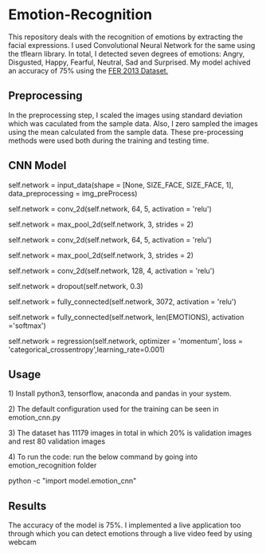 # Emotion-Recognition
This repository deals with the recognition of emotions by extracting the facial expressions. I used Convolutional Neural Network for the same using the tflearn library. In total, I detected seven degrees of emotions: Angry, Disgusted, Happy, Fearful, Neutral, Sad and Surprised.
My model achived an accuracy of 75% using the <a href="http://www.socsci.ru.nl:8180/RaFD2/RaFD?p=main"> FER 2013 Dataset.</a>

<h2>Preprocessing</h2>
In the preprocessing step, I scaled the images using standard deviation which was caculated from the sample data. Also, I zero sampled the images using the mean calculated from the sample data. These pre-processing methods were used both during the training and testing time.

<h2> CNN Model</h2>

<p>self.network = input_data(shape = [None, SIZE_FACE, SIZE_FACE, 1],
                              data_preprocessing = img_preProcess)</p>
<p>self.network = conv_2d(self.network, 64, 5, activation = 'relu')</p>
<p>self.network = max_pool_2d(self.network, 3, strides = 2)</p>
<p>self.network = conv_2d(self.network, 64, 5, activation = 'relu')</p>
<p>self.network = max_pool_2d(self.network, 3, strides = 2)</p>
<p>self.network = conv_2d(self.network, 128, 4, activation = 'relu')</p>
<p>self.network = dropout(self.network, 0.3)</p>
<p>self.network = fully_connected(self.network, 3072, activation = 'relu')</p>
<p>self.network = fully_connected(self.network, len(EMOTIONS), activation ='softmax')</p>
<p>self.network = regression(self.network,
  optimizer = 'momentum',
  loss = 'categorical_crossentropy',learning_rate=0.001)</p>

<h2>Usage</h2>
<p>1) Install python3, tensorflow, anaconda and pandas in your system.</p>
<p>2) The default configuration used for the training can be seen in emotion_cnn.py</p>
<p>3) The dataset has 11179 images in total in which 20% is validation images and rest 80 validation images</p>
<p>4) To run the code: run the below command by going into emotion_recognition folder</p>
   python -c "import model.emotion_cnn"
<h2>Results</h2>
The accuracy of the model is 75%. I implemented a live application too through which you can detect emotions through a live video feed by using webcam

